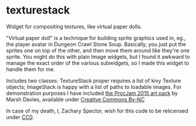 texturestack
============
Widget for compositing textures, like virtual paper dolls.

"Virtual paper doll" is a technique for building sprite graphics used in, eg., the player avatar in Dungeon Crawl Stone Soup. Basically, you just put the sprites one on top of the other, and then move them around like they're one sprite. You might do this with plain Image widgets, but I found it awkward to manage the exact order of the various subwidgets, so I made this widget to handle them for me.

Includes two classes: TextureStack proper requires a list of kivy Texture objects; ImageStack is happy with a list of paths to loadable images. For demonstration purposes I have included [the ProcJam 2015 art pack](http://www.procjam.com/2015/09/01/procjam-art-pack-now-available/) by Marsh Davies, available under [Creative Commons By-NC](https://creativecommons.org/licenses/by-nc/4.0/)

In case of my death, I, Zachary Spector, wish for this code to be relicensed under [CC0](https://creativecommons.org/choose/zero/).
